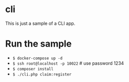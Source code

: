 # cli

This is just a sample of a CLI app.

# Run the sample

- `$ docker-compose up -d`
- `$ ssh root@localhost -p 10022` # use password 1234
- `$ composer install`
- `$ ./cli.php claim:register`
